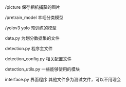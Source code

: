 /picture 保存相机捕获的图片

/pretrain_model 羊毛分类模型

/yolov3 yolo 预训练的模型

data.py 为划分数据集的文件

detection.py 程序主文件

detection_config.py 相关配置文件

detection_utils.py 一些能够使用的模块

interface.py 界面程序
其他文件多为测试文件，可以不用理会
